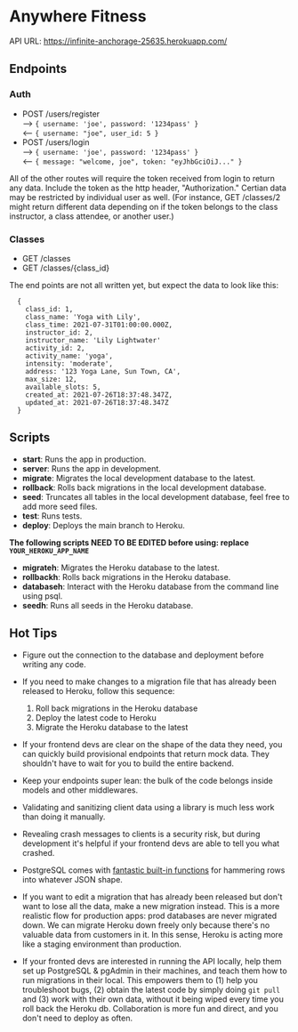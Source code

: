 # Anywhere Fitness

API URL: https://infinite-anchorage-25635.herokuapp.com/

## Endpoints
### Auth
- POST /users/register  
--> `{ username: 'joe', password: '1234pass' }`  
<-- `{ username: "joe", user_id: 5 }`
- POST /users/login  
--> `{ username: 'joe', password: '1234pass' }`  
<-- `{ message: "welcome, joe", token: "eyJhbGciOiJ..." }`
  
  

All of the other routes will require the token received from login to return any data. Include the token as the http header, "Authorization." Certian data may be restricted by individual user as well. (For instance, GET /classes/2 might return different data depending on if the token belongs to the class instructor, a class attendee, or another user.)

### Classes
- GET /classes
- GET /classes/{class_id}

The end points are not all written yet, but expect the data to look like this:
```
  {
    class_id: 1,  
    class_name: 'Yoga with Lily',
    class_time: 2021-07-31T01:00:00.000Z,
    instructor_id: 2, 
    instructor_name: 'Lily Lightwater'
    activity_id: 2,
    activity_name: 'yoga',
    intensity: 'moderate',
    address: '123 Yoga Lane, Sun Town, CA',
    max_size: 12,
    available_slots: 5,
    created_at: 2021-07-26T18:37:48.347Z,
    updated_at: 2021-07-26T18:37:48.347Z
  }
```

## Scripts

- **start**: Runs the app in production.
- **server**: Runs the app in development.
- **migrate**: Migrates the local development database to the latest.
- **rollback**: Rolls back migrations in the local development database.
- **seed**: Truncates all tables in the local development database, feel free to add more seed files.
- **test**: Runs tests.
- **deploy**: Deploys the main branch to Heroku.

**The following scripts NEED TO BE EDITED before using: replace `YOUR_HEROKU_APP_NAME`**

- **migrateh**: Migrates the Heroku database to the latest.
- **rollbackh**: Rolls back migrations in the Heroku database.
- **databaseh**: Interact with the Heroku database from the command line using psql.
- **seedh**: Runs all seeds in the Heroku database.

## Hot Tips

- Figure out the connection to the database and deployment before writing any code.

- If you need to make changes to a migration file that has already been released to Heroku, follow this sequence:

  1. Roll back migrations in the Heroku database
  2. Deploy the latest code to Heroku
  3. Migrate the Heroku database to the latest

- If your frontend devs are clear on the shape of the data they need, you can quickly build provisional endpoints that return mock data. They shouldn't have to wait for you to build the entire backend.

- Keep your endpoints super lean: the bulk of the code belongs inside models and other middlewares.

- Validating and sanitizing client data using a library is much less work than doing it manually.

- Revealing crash messages to clients is a security risk, but during development it's helpful if your frontend devs are able to tell you what crashed.

- PostgreSQL comes with [fantastic built-in functions](https://hashrocket.com/blog/posts/faster-json-generation-with-postgresql) for hammering rows into whatever JSON shape.

- If you want to edit a migration that has already been released but don't want to lose all the data, make a new migration instead. This is a more realistic flow for production apps: prod databases are never migrated down. We can migrate Heroku down freely only because there's no valuable data from customers in it. In this sense, Heroku is acting more like a staging environment than production.

- If your fronted devs are interested in running the API locally, help them set up PostgreSQL & pgAdmin in their machines, and teach them how to run migrations in their local. This empowers them to (1) help you troubleshoot bugs, (2) obtain the latest code by simply doing `git pull` and (3) work with their own data, without it being wiped every time you roll back the Heroku db. Collaboration is more fun and direct, and you don't need to deploy as often.
